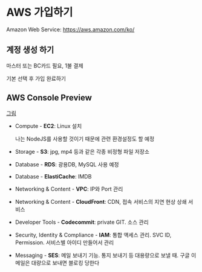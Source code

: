 # AWS 가입하기
Amazon Web Service: https://aws.amazon.com/ko/

## 계정 생성 하기
마스터 또는 BC카드 필요, 1불 결제

기본 선택 후 가입 완료하기


## AWS Console Preview
[그림](../img/aws1.png)

- Compute -
**EC2**: Linux 설치

  나는 NodeJS를 사용할 것이기 때문에 관련 환경설정도 할 예정

- Storage -
**S3**: jpg, mp4 등과 같은 각종 비정형 파일 저장소

- Database -
**RDS**: 광용DB, MySQL 사용 예정

- Database -
**ElastiCache**: IMDB

- Networking & Content -
**VPC**: IP와 Port 관리

- Networking & Content -
**CloudFront**: CDN, 접속 서비스의 지연 현상 상쇄 서비스

- Developer Tools -
**Codecommit**: private GIT. 소스 관리

- Security, Identity & Compliance -
**IAM**: 통합 액세스 관리. SVC ID, Permission. 서비스별 아이디 만들어서 관리

- Messaging -
**SES**: 메일 보내기 기능. 통지 보내기 등 대용량으로 보낼 때. 구글 이메일은 대량으로 보내면 블로킹 당한다
